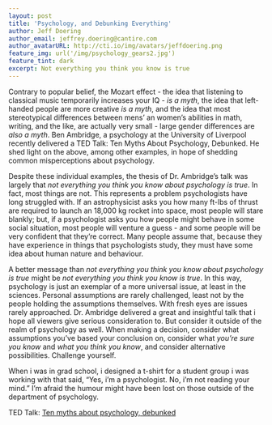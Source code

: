 ```yaml
---
layout: post
title: 'Psychology, and Debunking Everything'
author: Jeff Doering
author_email: jeffrey.doering@cantire.com
author_avatarURL: http://cti.io/img/avatars/jeffdoering.png
feature_img: url('/img/psychology_gears2.jpg')
feature_tint: dark
excerpt: Not everything you think you know is true
---
```



Contrary to popular belief, the Mozart effect - the idea that listening to classical music temporarily increases your IQ - *is a myth*, the idea that left-handed people are more creative *is a myth*, and the idea that most stereotypical differences between mens’ an women’s abilities in math, writing, and the like, are actually very small - large gender differences are *also a myth*. Ben Ambridge, a psychology at the University of Liverpool recently delivered a TED Talk: Ten Myths About Psychology, Debunked. He shed light on the above, among other examples, in hope of shedding common misperceptions about psychology.


Despite these individual examples, the thesis of Dr. Ambridge’s talk was largely that *not everything you think you know about psychology is true*. In fact, most things are not. This represents a problem psychologists have long struggled with. If an astrophysicist asks you how many ft-lbs of thrust are required to launch an 18,000 kg rocket into space, most people will stare blankly; but, if a psychologist asks you how people might behave in some social situation, most people will venture a guess - and some people will be very confident that they’re correct. Many people assume that, because they have experience in things that psychologists study, they must have some idea about human nature and behaviour.


A better message than *not everything you think you know about psychology is true* might be *not everything you think you know is true*. In this way, psychology is just an exemplar of a more universal issue, at least in the sciences. Personal assumptions are rarely challenged, least not by the people holding the assumptions themselves. With fresh eyes are issues rarely approached. Dr. Ambridge delivered a great and insightful talk that i hope all viewers give serious consideration to. But consider it outside of the realm of psychology as well. When making a decision, consider what assumptions you’ve based your conclusion on, consider what *you’re sure you know* and *what you think you know*, and consider alternative possibilities. Challenge yourself.


When i was in grad school, i designed a t-shirt for a student group i was working with that said, “Yes, i’m a psychologist. No, i’m not reading your mind.” I’m afraid the humour might have been lost on those outside of the department of psychology.


TED Talk: [Ten myths about psychology, debunked](http://www.ted.com/talks/ben_ambridge_10_myths_about_psychology_debunked?language=en)
